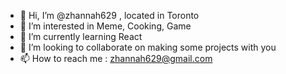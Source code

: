 - 👋 Hi, I’m @zhannah629 , located in Toronto
- 👀 I’m interested in Meme, Cooking, Game
- 🌱 I’m currently learning React
- 💞️ I’m looking to collaborate on making some projects with you
- 📫 How to reach me : zhannah629@gmail.com

<!---
zhannah629/zhannah629 is a ✨ special ✨ repository because its `README.md` (this file) appears on your GitHub profile.
You can click the Preview link to take a look at your changes.
--->
